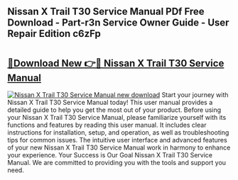 ## Nissan X Trail T30 Service Manual PDf Free Download - Part-r3n Service Owner Guide - User Repair Edition c6zFp

# <h2><a href="http://cf27441.oget.top/?id=Nissan+X+Trail+T30+Service+Manual">🔗Download New 👉🔴 Nissan X Trail T30 Service Manual</a></h2>

[![Nissan X Trail T30 Service Manual new download](https://i.imgur.com/5g1atiW.png)](http://cf27441.oget.top/?id=Nissan+X+Trail+T30+Service+Manual)
Start your journey with Nissan X Trail T30 Service Manual today! This user manual provides a detailed guide to help you get the most out of your product. Before using your Nissan X Trail T30 Service Manual, please familiarize yourself with its functions and features by reading this user manual. It includes clear instructions for installation, setup, and operation, as well as troubleshooting tips for common issues. The intuitive user interface and advanced features of your new Nissan X Trail T30 Service Manual work in harmony to enhance your experience. Your Success is Our Goal Nissan X Trail T30 Service Manual. We are committed to providing you with the tools and support you need.
